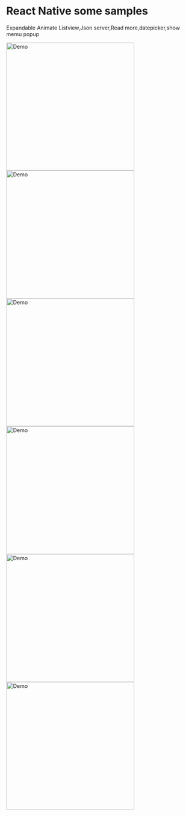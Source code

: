 # React Native some samples
Expandable Animate Listview,Json server,Read more,datepicker,show memu popup

<img src="https://raw.githubusercontent.com/EugenePizzerbert/react-native-house2/master/screenshots/Screenshot_1.png" alt="Demo" width="340" />

<img src="https://raw.githubusercontent.com/EugenePizzerbert/react-native-house2/master/screenshots/Screenshot_2.png" alt="Demo" width="340" />

<img src="https://raw.githubusercontent.com/EugenePizzerbert/react-native-house2/master/screenshots/Screenshot_3.png" alt="Demo" width="340" />

<img src="https://raw.githubusercontent.com/EugenePizzerbert/react-native-house2/master/screenshots/Screenshot_4.png" alt="Demo" width="340" />

<img src="https://raw.githubusercontent.com/EugenePizzerbert/react-native-house2/master/screenshots/Screenshot_5.png" alt="Demo" width="340" />

<img src="https://raw.githubusercontent.com/EugenePizzerbert/react-native-house2/master/screenshots/Screenshot_6.png" alt="Demo" width="340" />


